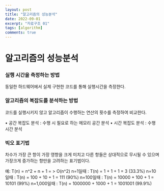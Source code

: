 ```yaml
---
layout: post
title: "알고리즘의 성능분석"
date: 2022-09-01
excerpt: "자료구조 01"
tags: [algorithm]
comments: true
---
```

# 알고리즘의 성능분석

### 실행 시간을 측정하는 방법
동일한 하드웨어에서 실제 구현한 코드를 통해 실행시간을 측정한다.

### 알고리즘의 복잡도를 분석하는 방법
코드를 실행시키지 않고 알고리즘이 수행하는 연산의 횟수를 측정하여 비교한다.

• 공간 복잡도 분석 : 수행 시 필요로 하는 메모리 공간 분석
• 시간 복잡도 분석 : 수행 시간 분석

### 빅오 표기법
차수가 가장 큰 항이 가장 영향을 크게 미치고 다른 항들은 상대적으로 무시될 수 있으며 가장크게 증가하는 항만을 고려하는 표기법이다.

예: T(n) = n^2 + n + 1 = > O(n^2)
n=1일때 : T(n) = 1 + 1 + 1 = 3 (33.3%)
n=10일때 : T(n) = 100 + 10 + 1 = 111 (90%)
n=100일때 : T(n) = 10000 + 100 + 1 = 10101 (99%)
n=1,000일때 : T(n) = 1000000 + 1000 + 1 = 1001001 (99.9%)